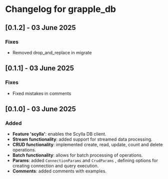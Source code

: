 # Changelog for grapple_db

## [0.1.2] - 03 June 2025

### Fixes

- Removed drop_and_replace in migrate

## [0.1.1] - 03 June 2025

### Fixes

- Fixed mistakes in comments

## [0.1.0] - 03 June 2025

### Added

- **Feature 'scylla'**: enables the Scylla DB client.
- **Stream functionality**: added support for streamed data processing.
- **CRUD functionality**: implemented create, read, update, count and delete operations.
- **Batch functionality**: allows for batch processing of operations.
- **Params**: added `ConnectionParams` and `CrudParams` , defining options for creating connection and query execution.
- **Comments**: added comments with examples.
